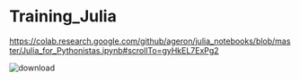 ﻿# Training_Julia

https://colab.research.google.com/github/ageron/julia_notebooks/blob/master/Julia_for_Pythonistas.ipynb#scrollTo=gyHkEL7ExPg2

![download](https://user-images.githubusercontent.com/74482108/128793921-8e986a0f-7510-4f64-af73-fa803978822e.gif)

